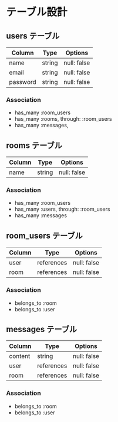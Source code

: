 # テーブル設計

## users テーブル

| Column   | Type   | Options     |
| -------- | ------ | ----------- |
| name     | string | null: false |
| email    | string | null: false |
| password | string | null: false |

### Association

- has_many :room_users
- has_many :rooms, through: :room_users
- has_many :messages, 

## rooms テーブル

| Column | Type   | Options     |
| ------ | ------ | ----------- |
| name   | string | null: false |

### Association

- has_many :room_users
- has_many :users, through: :room_users
- has_many :messages

## room_users テーブル

| Column | Type       | Options     |
| ------ | -----------| ----------- |
| user   | references | null: false |
| room   | references | null: false |

### Association

- belongs_to :room
- belongs_to :user

## messages テーブル

| Column   | Type       | Options     |
| -------- | ---------- | ----------- |
| content  | string     | null: false |
| user     | references | null: false |
| room     | references | null: false |

### Association

- belongs_to :room
- belongs_to :user
